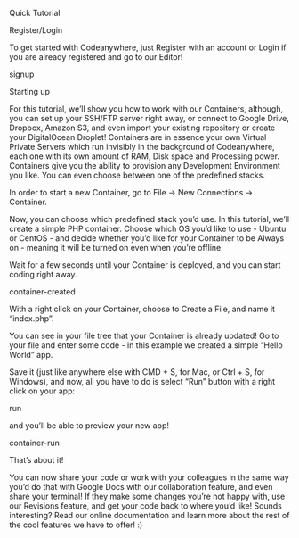 Quick Tutorial

Register/Login

To get started with Codeanywhere, just Register with an account or Login if you are already registered and go to our Editor!

signup

Starting up

For this tutorial, we’ll show you how to work with our Containers, although, you can set up your SSH/FTP server right away, or connect to Google Drive, Dropbox, Amazon S3, and even import your existing repository or create your DigitalOcean Droplet! Containers are in essence your own Virtual Private Servers which run invisibly in the background of Codeanywhere, each one with its own amount of RAM, Disk space and Processing power. Containers give you the ability to provision any Development Environment you like. You can even choose between one of the predefined stacks.

In order to start a new Container, go to File -> New Connections -> Container.



Now, you can choose which predefined stack you’d use. In this tutorial, we’ll create a simple PHP container. Choose which OS you’d like to use - Ubuntu or CentOS - and decide whether you’d like for your Container to be Always on - meaning it will be turned on even when you’re offline.



Wait for a few seconds until your Container is deployed, and you can start coding right away.

container-created

With a right click on your Container, choose to Create a File, and name it “index.php”.



You can see in your file tree that your Container is already updated! Go to your file and enter some code - in this example we created a simple “Hello World” app.



Save it (just like anywhere else with CMD + S, for Mac, or Ctrl + S, for Windows), and now, all you have to do is select “Run” button with a right click on your app:

run

and you’ll be able to preview your new app!

container-run

That’s about it!

You can now share your code or work with your colleagues in the same way you’d do that with Google Docs with our collaboration feature, and even share your terminal! If they make some changes you’re not happy with, use our Revisions feature, and get your code back to where you’d like! Sounds interesting? Read our online documentation and learn more about the rest of the cool features we have to offer! :)
